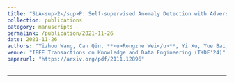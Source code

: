 ```yaml
---
title: "SLA<sup>2</sup>P: Self-supervised Anomaly Detection with Adversarial Perturbation."
collection: publications
category: manuscripts
permalink: /publication/2021-11-26
date: 2021-11-26
authors: "Yizhou Wang, Can Qin, **<u>Rongzhe Wei</u>**, Yi Xu, Yue Bai, Yun Fu."
venue: "IEEE Transactions on Knowledge and Data Engineering (TKDE'24)"
paperurl: "https://arxiv.org/pdf/2111.12896"
---
```



---



